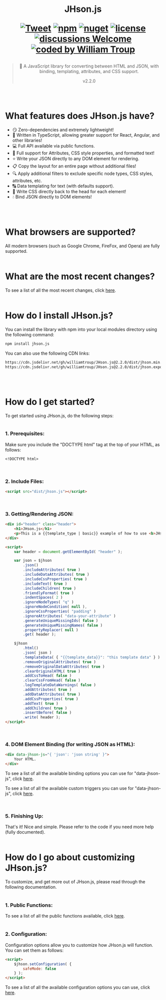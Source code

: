 <h1 align="center">
JHson.js

[![Tweet](https://img.shields.io/twitter/url/http/shields.io.svg?style=social)](https://twitter.com/intent/tweet?text=JHson.js%2C%20a%20free%20JavaScript%json%20converter&url=https://github.com/williamtroup/JHson.js&hashtags=javascript,json,html,converter)
[![npm](https://img.shields.io/badge/npmjs-v2.2.0-blue)](https://www.npmjs.com/package/jhson.js)
[![nuget](https://img.shields.io/badge/nuget-v2.2.0-purple)](https://www.nuget.org/packages/JHson.js/)
[![license](https://img.shields.io/badge/license-MIT-green)](https://github.com/williamtroup/JHson.js/blob/main/LICENSE.txt)
[![discussions Welcome](https://img.shields.io/badge/discussions-Welcome-red)](https://github.com/williamtroup/JHson.js/discussions)
[![coded by William Troup](https://img.shields.io/badge/coded_by-William_Troup-yellow)](https://william-troup.com/)
</h1>

> <p align="center">📃 A JavaScript library for converting between HTML and JSON, with binding, templating, attributes, and CSS support.</p>
> <p align="center">v2.2.0</p>
<br />
<br />


<h1>What features does JHson.js have?</h1>

- 😏 Zero-dependencies and extremely lightweight!
- 🦾 Written in TypeScript, allowing greater support for React, Angular, and other libraries!
- 💻 Full API available via public functions.
- 🌈 Full support for Attributes, CSS style properties, and formatted text!
- ⭐ Write your JSON directly to any DOM element for rendering.
- 📋 Copy the layout for an entire page without additional files!
- 🔍 Apply additional filters to exclude specific node types, CSS styles, attributes, etc.
- 🔠 Data templating for text (with defaults support).
- 🎥 Write CSS directly back to the head for each element!
- 💧 Bind JSON directly to DOM elements!
<br />
<br />


<h1>What browsers are supported?</h1>

All modern browsers (such as Google Chrome, FireFox, and Opera) are fully supported.
<br>
<br>


<h1>What are the most recent changes?</h1>

To see a list of all the most recent changes, click [here](docs/CHANGE_LOG.md).
<br>
<br>


<h1>How do I install JHson.js?</h1>

You can install the library with npm into your local modules directory using the following command:

```markdown
npm install jhson.js
```

You can also use the following CDN links:

```markdown
https://cdn.jsdelivr.net/gh/williamtroup/JHson.js@2.2.0/dist/jhson.min.js
https://cdn.jsdelivr.net/gh/williamtroup/JHson.js@2.2.0/dist/jhson.export.js
```
<br>
<br>


<h1>How do I get started?</h1>

To get started using JHson.js, do the following steps:
<br>
<br>

### 1. Prerequisites:

Make sure you include the "DOCTYPE html" tag at the top of your HTML, as follows:

```markdown
<!DOCTYPE html>
```
<br>


### 2. Include Files:

```markdown
<script src="dist/jhson.js"></script>
```
<br>


### 3. Getting/Rendering JSON:

```markdown
<div id="header" class="header">
    <h1>JHson.js</h1>
    <p>This is a {{template_type | basic}} example of how to use <b>JHson.js</b> ... with template data {{template_data}}.</p>
</div>

<script>
    var header = document.getElementById( "header" );

    var json = $jhson
        .json()
        .includeAttributes( true )
        .includeDataAttributes( true )
        .includeCssProperties( true )
        .includeText( true )
        .includeChildren( true )
        .friendlyFormat( true )
        .indentSpaces( 2 )
        .ignoreNodeTypes( "q" )
        .ignoreNodeCondition( null ),
        .ignoreCssProperties( "padding" )
        .ignoreAttributes( "data-your-attribute" )
        .generateUniqueMissingIds( false )
        .generateUniqueMissingNames( false )
        .propertyReplacer( null )
        .get( header );

    $jhson
        .html()
        .json( json )
        .templateData( { "{{template_data}}": "this template data" } )
        .removeOriginalAttributes( true )
        .removeOriginalDataAttributes( true )
        .clearOriginalHTML( true )
        .addCssToHead( false )
        .clearCssFromHead( false )
        .logTemplateDataWarnings( false )
        .addAttributes( true )
        .addDataAttributes( true )
        .addCssProperties( true )
        .addText( true )
        .addChildren( true )
        .insertBefore( false )
        .write( header );
</script>
```

<br>


### 4. DOM Element Binding (for writing JSON as HTML):

```markdown
<div data-jhson-js="{ 'json': 'json string' }">
    Your HTML.
</div>
```

To see a list of all the available binding options you can use for "data-jhson-js", click [here](docs/binding/OPTIONS.md).

To see a list of all the available custom triggers you can use for "data-jhson-js", click [here](docs/binding/CUSTOM_TRIGGERS.md).

<br>


### 5. Finishing Up:

That's it! Nice and simple. Please refer to the code if you need more help (fully documented).
<br>
<br>

<h1>How do I go about customizing JHson.js?</h1>

To customize, and get more out of JHson.js, please read through the following documentation.
<br>
<br>


### 1. Public Functions:

To see a list of all the public functions available, click [here](docs/PUBLIC_FUNCTIONS.md).
<br>
<br>


### 2. Configuration:

Configuration options allow you to customize how JHson.js will function.  You can set them as follows:

```markdown
<script> 
    $jhson.setConfiguration( {
        safeMode: false
    } );
</script>
```

To see a list of all the available configuration options you can use, click [here](docs/configuration/OPTIONS.md).